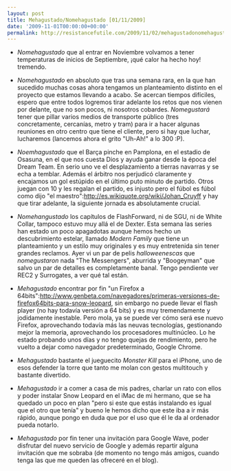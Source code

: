 ```yaml
---
layout: post
title: Mehagustado/Nomehagustado [01/11/2009]
date: '2009-11-01T00:00:00+00:00'
permalink: http://resistancefutile.com/2009/11/02/mehagustadonomehagustado-01112009/
---
```

- *Nomehagustado* que al entrar en Noviembre volvamos a tener temperaturas de inicios de Septiembre, ¡qué calor ha hecho hoy! tremendo.

- *Nomehagustado* en absoluto que tras una semana rara, en la que han sucedido muchas cosas ahora tengamos un planteamiento distinto en el proyecto que estamos llevando a acabo. Se acercan tiempos difíciles, espero que entre todos logremos tirar adelante los retos que nos vienen por delante, que no son pocos, ni nosotros cobardes. *Nomegustará* tener que pillar varios medios de transporte público (tres concretamente, cercanías, metro y tram) para ir a hacer algunas reuniones en otro centro que tiene el cliente, pero si hay que luchar, lucharemos (lancemos ahora el grito "Uh-Ah!" a lo 300 :P).

- *Noemhagustado* que el Barça pinche en Pamplona, en el estadio de Osasuna, en el que nos cuesta Dios y ayuda ganar desde la época del Dream Team. En serio uno ve el desplazamiento a tierras navarras y se echa a temblar. Además el árbitro nos perjudicó claramente y encajamos un gol estúpido en el último puto minuto de partido. Otros juegan con 10 y les regalan el partido, es injusto pero el fúbol es fúbol como dijo "el maestro":http://es.wikiquote.org/wiki/Johan_Cruyff y hay que tirar adelante, la siguiente jornada es absolutamente crucial. 

- *Nomehangustado* los capítulos de FlashForward, ni de SGU, ni de White Collar, tampoco estuvo muy allá el de Dexter. Esta semana las series han estado un poco apagadotas aunque hemos hecho un descubrimiento estelar, llamado *Modern Family* que tiene un planteamiento y un estilo muy originales y es muy entretenida sin tener grandes reclamos. Ayer vi un par de pelis _halloweenescas_ que *nomegustaron* nada "The Messengers", aburrida y "Boogeyman" que salvo un par de detalles es completamente banal. Tengo pendiente ver REC2 y Surrogates, a ver qué tal están.

- *Mehagustado* encontrar por fin "un Firefox a 64bits":http://www.genbeta.com/navegadores/primeras-versiones-de-firefox64bits-para-snow-leopard, sin embargo no puede llevar el flash player (no hay todavía versión a 64 bits) y es muy tremendamente y jodidamente inestable. Pero mola, ya se puede ver cómo será ese nuevo Firefox, aprovechando todavía más las neuvas tecnologías, gestionando mejor la memoria, aprovechando los procesadores multinúcleo. Lo he estado probando unos días y no tengo quejas de rendimiento, pero he vuelto a dejar como navegador predeterminado, Google Chrome.

- *Mehagustado* bastante el jueguecito *Monster Kill* para el iPhone, uno de esos defender la torre que tanto me molan con gestos multitouch y bastante divertido.

- *Mehagustado* ir a comer a casa de mis padres, charlar un rato con ellos y poder instalar Snow Leopard en el iMac de mi hermano, que se ha quedado un poco en plan "pero si este que estás instalando es igual que el otro que tenía" y bueno le hemos dicho que este iba a ir más rápido, aunque pongo en duda que por el uso que él le da al ordenador pueda notarlo.

- *Mehagustado* por fin tener una invitación para Google Wave, poder disfrutar del nuevo servicio de Google y además repartir alguna invitación que me sobraba (de momento no tengo más amigos, cuando tenga las que me queden las ofreceré en el blog). 
